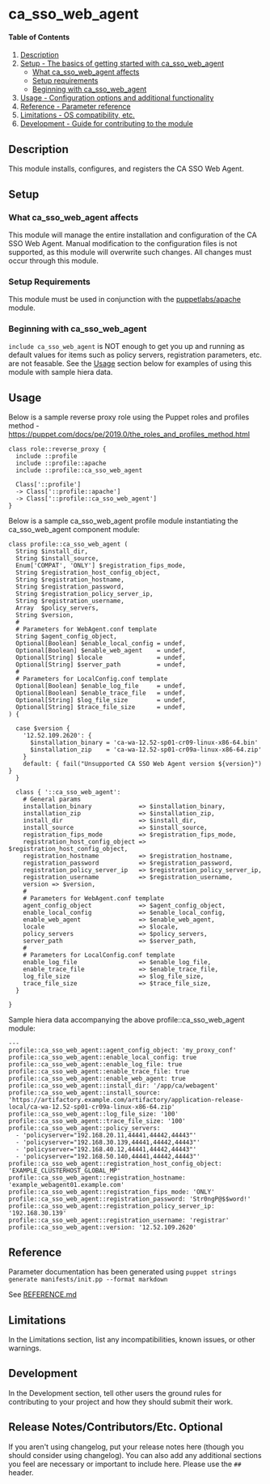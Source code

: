 
# ca_sso_web_agent

#### Table of Contents

1. [Description](#description)
2. [Setup - The basics of getting started with ca_sso_web_agent](#setup)
    * [What ca_sso_web_agent affects](#what-ca_sso_web_agent-affects)
    * [Setup requirements](#setup-requirements)
    * [Beginning with ca_sso_web_agent](#beginning-with-ca_sso_web_agent)
3. [Usage - Configuration options and additional functionality](#usage)
4. [Reference - Parameter reference](#reference)
5. [Limitations - OS compatibility, etc.](#limitations)
6. [Development - Guide for contributing to the module](#development)

## Description

This module installs, configures, and registers the CA SSO Web Agent.

## Setup

### What ca_sso_web_agent affects

This module will manage the entire installation and configuration of the CA SSO Web Agent. Manual modification to the configuration files is not supported, as this module will overwrite such changes. All changes must occur through this module.

### Setup Requirements

This module must be used in conjunction with the [puppetlabs/apache](https://forge.puppet.com/puppetlabs/apache) module.

### Beginning with ca_sso_web_agent

`include ca_sso_web_agent` is NOT enough to get you up and running as default values for items such as policy servers, registration parameters, etc. are not feasable. See the [Usage](#usage) section below for examples of using this module with sample hiera data.

## Usage

Below is a sample reverse proxy role using the Puppet roles and profiles method - https://puppet.com/docs/pe/2019.0/the_roles_and_profiles_method.html

```
class role::reverse_proxy {
  include ::profile
  include ::profile::apache
  include ::profile::ca_sso_web_agent

  Class['::profile']
  -> Class['::profile::apache']
  -> Class['::profile::ca_sso_web_agent']
}
```

Below is a sample ca_sso_web_agent profile module instantiating the ca_sso_web_agent component module:

```
class profile::ca_sso_web_agent (
  String $install_dir,
  String $install_source,
  Enum['COMPAT', 'ONLY'] $registration_fips_mode,
  String $registration_host_config_object,
  String $registration_hostname,
  String $registration_password,
  String $registration_policy_server_ip,
  String $registration_username,
  Array  $policy_servers,
  String $version,
  #
  # Parameters for WebAgent.conf template
  String $agent_config_object,
  Optional[Boolean] $enable_local_config = undef,
  Optional[Boolean] $enable_web_agent    = undef,
  Optional[String] $locale               = undef,
  Optional[String] $server_path          = undef,
  #
  # Parameters for LocalConfig.conf template
  Optional[Boolean] $enable_log_file     = undef,
  Optional[Boolean] $enable_trace_file   = undef,
  Optional[String] $log_file_size        = undef,
  Optional[String] $trace_file_size      = undef,
) {

  case $version {
    '12.52.109.2620': {
      $installation_binary = 'ca-wa-12.52-sp01-cr09-linux-x86-64.bin'
      $installation_zip    = 'ca-wa-12.52-sp01-cr09a-linux-x86-64.zip'
    }
    default: { fail("Unsupported CA SSO Web Agent version ${version}") }
  }

  class { '::ca_sso_web_agent':
    # General params
    installation_binary             => $installation_binary,
    installation_zip                => $installation_zip,
    install_dir                     => $install_dir,
    install_source                  => $install_source,
    registration_fips_mode          => $registration_fips_mode,
    registration_host_config_object => $registration_host_config_object,
    registration_hostname           => $registration_hostname,
    registration_password           => $registration_password,
    registration_policy_server_ip   => $registration_policy_server_ip,
    registration_username           => $registration_username,
    version => $version,
    #
    # Parameters for WebAgent.conf template
    agent_config_object             => $agent_config_object,
    enable_local_config             => $enable_local_config,
    enable_web_agent                => $enable_web_agent,
    locale                          => $locale,
    policy_servers                  => $policy_servers,
    server_path                     => $server_path,
    #
    # Parameters for LocalConfig.conf template
    enable_log_file                 => $enable_log_file,
    enable_trace_file               => $enable_trace_file,
    log_file_size                   => $log_file_size,
    trace_file_size                 => $trace_file_size,
  }

}
```

Sample hiera data accompanying the above profile::ca_sso_web_agent module:

```
---
profile::ca_sso_web_agent::agent_config_object: 'my_proxy_conf'
profile::ca_sso_web_agent::enable_local_config: true
profile::ca_sso_web_agent::enable_log_file: true
profile::ca_sso_web_agent::enable_trace_file: true
profile::ca_sso_web_agent::enable_web_agent: true
profile::ca_sso_web_agent::install_dir: '/app/ca/webagent'
profile::ca_sso_web_agent::install_source: 'https://artifactory.example.com/artifactory/application-release-local/ca-wa-12.52-sp01-cr09a-linux-x86-64.zip'
profile::ca_sso_web_agent::log_file_size: '100'
profile::ca_sso_web_agent::trace_file_size: '100'
profile::ca_sso_web_agent::policy_servers:
  - 'policyserver="192.168.20.11,44441,44442,44443"'
  - 'policyserver="192.168.30.139,44441,44442,44443"'
  - 'policyserver="192.168.40.12,44441,44442,44443"'
  - 'policyserver="192.168.50.140,44441,44442,44443"'
profile::ca_sso_web_agent::registration_host_config_object: 'EXAMPLE_CLUSTERHOST_GLOBAL_MP'
profile::ca_sso_web_agent::registration_hostname: 'example_webagent01.example.com'
profile::ca_sso_web_agent::registration_fips_mode: 'ONLY'
profile::ca_sso_web_agent::registration_password: 'Str0ngP@$$word!'
profile::ca_sso_web_agent::registration_policy_server_ip: '192.168.30.139'
profile::ca_sso_web_agent::registration_username: 'registrar'
profile::ca_sso_web_agent::version: '12.52.109.2620'

```

## Reference
Parameter documentation has been generated using `puppet strings generate manifests/init.pp --format markdown`

See [REFERENCE.md](REFERENCE.md)

## Limitations

In the Limitations section, list any incompatibilities, known issues, or other warnings.

## Development

In the Development section, tell other users the ground rules for contributing to your project and how they should submit their work.

## Release Notes/Contributors/Etc. **Optional**

If you aren't using changelog, put your release notes here (though you should consider using changelog). You can also add any additional sections you feel are necessary or important to include here. Please use the `## ` header.
